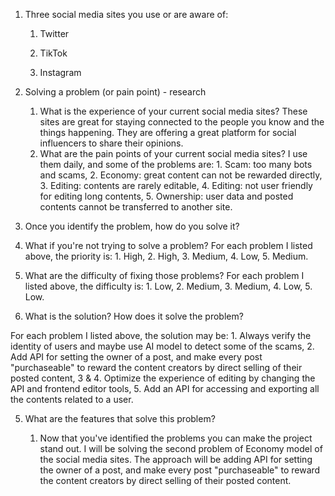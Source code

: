 1. Three social media sites you use or are aware of:

   1. Twitter

   2. TikTok

   3. Instagram

2. Solving a problem (or pain point) - research

   1. What is the experience of your current social media sites?
      These sites are great for staying connected to the people you know and the things happening. They are offering a great platform for social influencers to share their opinions.
   2. What are the pain points of your current social media sites?
      I use them daily, and some of the problems are: 1. Scam: too many bots and scams, 2. Economy: great content can not be rewarded directly, 3. Editing: contents are rarely editable, 4. Editing: not user friendly for editing long contents, 5. Ownership: user data and posted contents cannot be transferred to another site.

3. Once you identify the problem, how do you solve it?

  1. What if you're not trying to solve a problem?
      For each problem I listed above, the priority is: 1. High, 2. High, 3. Medium, 4. Low, 5. Medium.
  2. What are the difficulty of fixing those problems?
      For each problem I listed above, the difficulty is: 1. Low, 2. Medium, 3. Medium, 4. Low, 5. Low.

4. What is the solution? How does it solve the problem?

  For each problem I listed above, the solution may be: 1. Always verify the identity of users and maybe use AI model to detect some of the scams, 2. Add API for setting the owner of a post, and make every post "purchaseable" to reward the content creators by direct selling of their posted content, 3 & 4. Optimize the experience of editing by changing the API and frontend editor tools, 5. Add an API for accessing and exporting all the contents related to a user.

5. What are the features that solve this problem?

   1. Now that you've identified the problems you can make the project stand out.
      I will be solving the second problem of Economy model of the social media sites. The approach will be adding API for setting the owner of a post, and make every post "purchaseable" to reward the content creators by direct selling of their posted content.
